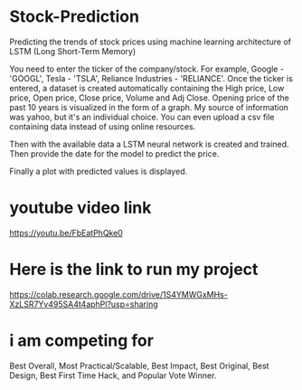 # Stock-Prediction
Predicting the trends of stock prices using machine learning architecture of LSTM (Long Short-Term Memory)

You need to enter the ticker of the company/stock. For example, Google - 'GOOGL', Tesla - 'TSLA', Reliance Industries - 'RELIANCE'. Once the ticker is entered, a dataset is created automatically containing the High price, Low price, Open price, Close price, Volume and Adj Close. Opening price of the past 10 years is visualized in the form of a graph. My source of information was yahoo, but it's an individual choice. You can even upload a csv file containing data instead of using online resources.

Then with the available data a LSTM neural network is created and trained. Then provide the date for the model to predict the price.

Finally a plot with predicted values is displayed.

# youtube video link
https://youtu.be/FbEatPhQke0

# Here is the link to run my project
https://colab.research.google.com/drive/1S4YMWGxMHs-XzLSR7Yv495SA4t4aphPl?usp=sharing

# i am competing for 
Best Overall, Most Practical/Scalable, Best Impact, Best Original, Best Design, Best First Time Hack, and Popular Vote Winner.
